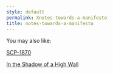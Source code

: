 ```yaml
---
style: default
permalink: Xnotes-towards-a-manifesto
title: notes-towards-a-manifesto
---
```

You may also like:

[SCP-1870](http://scp-wiki.net/scp-1870)

[In the Shadow of a High Wall](http://scp-wiki.net/in-the-shadow-of-a-high-wall)
